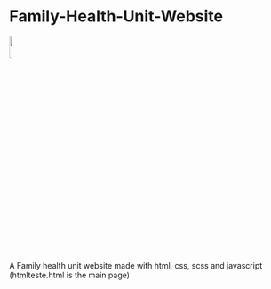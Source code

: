 # Family-Health-Unit-Website

<p align="left">
  <a href="https://skillicons.dev">
    <img style="width:10%; height:auto" src="https://skillicons.dev/icons?i=html,css,js" />
  </a>
</p>

A Family health unit website made with html, css, scss and javascript
(htmlteste.html is the main page)
